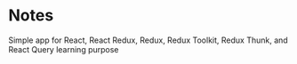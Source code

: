 # Notes
Simple app for React, React Redux, Redux, Redux Toolkit, Redux Thunk, and React Query learning purpose
